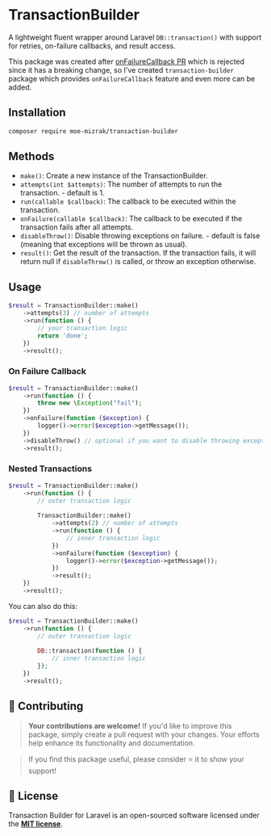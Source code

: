 # TransactionBuilder

A lightweight fluent wrapper around Laravel `DB::transaction()` with support for retries, on-failure callbacks, and result access.

This package was created after [onFailureCallback PR](https://github.com/laravel/framework/pull/55338) which is rejected since it has a breaking change, so I've created `transaction-builder` package which provides `onFailureCallback` feature and even more can be added. 

## Installation

```bash
composer require moe-mizrak/transaction-builder
```

## Methods
- `make()`: Create a new instance of the TransactionBuilder.
- `attempts(int $attempts)`: The number of attempts to run the transaction. - default is 1.
- `run(callable $callback)`: The callback to be executed within the transaction.
- `onFailure(callable $callback)`: The callback to be executed if the transaction fails after all attempts.
- `disableThrow()`: Disable throwing exceptions on failure. - default is false (meaning that exceptions will be thrown as usual).
- `result()`: Get the result of the transaction. If the transaction fails, it will return null if `disableThrow()` is called, or throw an exception otherwise.

## Usage

```php
$result = TransactionBuilder::make()
    ->attempts(3) // number of attempts
    ->run(function () {
        // your transaction logic
        return 'done';
    })
    ->result();
```

### On Failure Callback

```php
$result = TransactionBuilder::make()
    ->run(function () {
        throw new \Exception("fail");
    })
    ->onFailure(function ($exception) {
        logger()->error($exception->getMessage());
    })
    ->disableThrow() // optional if you want to disable throwing exceptions since you already have onFailure callback
    ->result();
```

### Nested Transactions

```php
$result = TransactionBuilder::make()
    ->run(function () {
        // outer transaction logic
        
        TransactionBuilder::make()
            ->attempts(2) // number of attempts
            ->run(function () {
                // inner transaction logic
            })
            ->onFailure(function ($exception) {
                logger()->error($exception->getMessage());
            })
            ->result();
    })
    ->result();
```

You can also do this:

```php
$result = TransactionBuilder::make()
    ->run(function () {
        // outer transaction logic
        
        DB::transaction(function () {
            // inner transaction logic
        });
    })
    ->result();
```

## 💫 Contributing

> **Your contributions are welcome!** If you'd like to improve this package, simply create a pull request with your changes. Your efforts help enhance its functionality and documentation.

> If you find this package useful, please consider ⭐ it to show your support!

## 📜 License
Transaction Builder for Laravel is an open-sourced software licensed under the **[MIT license](LICENSE)**.

